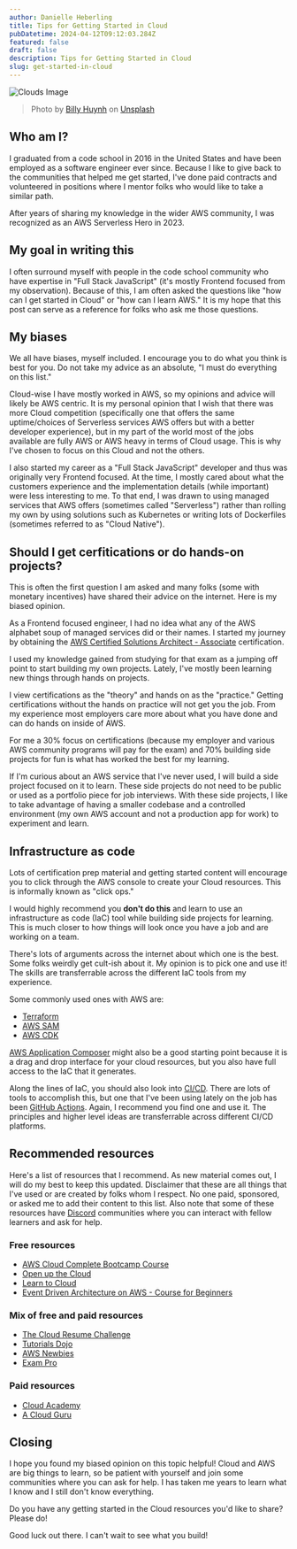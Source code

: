 ```yaml
---
author: Danielle Heberling
title: Tips for Getting Started in Cloud
pubDatetime: 2024-04-12T09:12:03.284Z
featured: false
draft: false
description: Tips for Getting Started in Cloud
slug: get-started-in-cloud
---
```


![Clouds Image](/assets/clouds.jpg)

> Photo by <a href="https://unsplash.com/@billy_huy?utm_content=creditCopyText&utm_medium=referral&utm_source=unsplash">Billy Huynh</a> on <a href="https://unsplash.com/photos/cloudy-sky-at-daytime-v9bnfMCyKbg?utm_content=creditCopyText&utm_medium=referral&utm_source=unsplash">Unsplash</a>

## Who am I?

I graduated from a code school in 2016 in the United States and have been employed as a software engineer ever since. Because I like to give back to the communities that helped me get started, I've done paid contracts and volunteered in positions where I mentor folks who would like to take a similar path.

After years of sharing my knowledge in the wider AWS community, I was recognized as an AWS Serverless Hero in 2023.

## My goal in writing this

I often surround myself with people in the code school community who have expertise in "Full Stack JavaScript" (it's mostly Frontend focused from my observation). Because of this, I am often asked the questions like "how can I get started in Cloud" or "how can I learn AWS." It is my hope that this post can serve as a reference for folks who ask me those questions.

## My biases

We all have biases, myself included. I encourage you to do what you think is best for you. Do not take my advice as an absolute, "I must do everything on this list."

Cloud-wise I have mostly worked in AWS, so my opinions and advice will likely be AWS centric. It is my personal opinion that I wish that there was more Cloud competition (specifically one that offers the same uptime/choices of Serverless services AWS offers but with a better developer experience), but in my part of the world most of the jobs available are fully AWS or AWS heavy in terms of Cloud usage. This is why I've chosen to focus on this Cloud and not the others.

I also started my career as a "Full Stack JavaScript" developer and thus was originally very Frontend focused. At the time, I mostly cared about what the customers experience and the implementation details (while important) were less interesting to me. To that end, I was drawn to using managed services that AWS offers (sometimes called "Serverless") rather than rolling my own by using solutions such as Kubernetes or writing lots of Dockerfiles (sometimes referred to as "Cloud Native").

## Should I get cerfitications or do hands-on projects?

This is often the first question I am asked and many folks (some with monetary incentives) have shared their advice on the internet. Here is my biased opinion.

As a Frontend focused engineer, I had no idea what any of the AWS alphabet soup of managed services did or their names. I started my journey by obtaining the [AWS Certified Solutions Architect - Associate](https://aws.amazon.com/certification/certified-solutions-architect-associate/) certification.

I used my knowledge gained from studying for that exam as a jumping off point to start building my own projects. Lately, I've mostly been learning new things through hands on projects.

I view certifications as the "theory" and hands on as the "practice." Getting certifications without the hands on practice will not get you the job. From my experience most employers care more about what you have done and can do hands on inside of AWS.

For me a 30% focus on certifications (because my employer and various AWS community programs will pay for the exam) and 70% building side projects for fun is what has worked the best for my learning.

If I'm curious about an AWS service that I've never used, I will build a side project focused on it to learn. These side projects do not need to be public or used as a portfolio piece for job interviews. With these side projects, I like to take advantage of having a smaller codebase and a controlled environment (my own AWS account and not a production app for work) to experiment and learn.

## Infrastructure as code

Lots of certification prep material and getting started content will encourage you to click through the AWS console to create your Cloud resources. This is informally known as "click ops."

I would highly recommend you **don't do this** and learn to use an infrastructure as code (IaC) tool while building side projects for learning. This is much closer to how things will look once you have a job and are working on a team.

There's lots of arguments across the internet about which one is the best. Some folks weirdly get cult-ish about it. My opinion is to pick one and use it! The skills are transferrable across the different IaC tools from my experience.

Some commonly used ones with AWS are:

- [Terraform](https://www.terraform.io/)
- [AWS SAM](https://aws.amazon.com/serverless/sam/)
- [AWS CDK](https://aws.amazon.com/cdk/)

[AWS Application Composer](https://aws.amazon.com/application-composer/) might also be a good starting point because it is a drag and drop interface for your cloud resources, but you also have full access to the IaC that it generates.

Along the lines of IaC, you should also look into [CI/CD](https://martinfowler.com/articles/continuousIntegration.html). There are lots of tools to accomplish this, but one that I've been using lately on the job has been [GitHub Actions](https://github.com/features/actions). Again, I recommend you find one and use it. The principles and higher level ideas are transferrable across different CI/CD platforms.

## Recommended resources

Here's a list of resources that I recommend. As new material comes out, I will do my best to keep this updated. Disclaimer that these are all things that I've used or are created by folks whom I respect. No one paid, sponsored, or asked me to add their content to this list. Also note that some of these resources have [Discord](https://discord.com/) communities where you can interact with fellow learners and ask for help.

### Free resources

- [AWS Cloud Complete Bootcamp Course](https://www.youtube.com/watch?v=zA8guDqfv40)
- [Open up the Cloud](https://openupthecloud.com/start-here/)
- [Learn to Cloud](https://learntocloud.guide/)
- [Event Driven Architecture on AWS - Course for Beginners](https://www.youtube.com/watch?v=Zr6fnhvJKlw)

### Mix of free and paid resources

- [The Cloud Resume Challenge](https://cloudresumechallenge.dev/)
- [Tutorials Dojo](https://tutorialsdojo.com/)
- [AWS Newbies](https://awsnewbies.com/)
- [Exam Pro](https://www.exampro.co/)

### Paid resources

- [Cloud Academy](https://cloudacademy.com/)
- [A Cloud Guru](https://www.pluralsight.com/cloud-guru)

## Closing

I hope you found my biased opinion on this topic helpful! Cloud and AWS are big things to learn, so be patient with yourself and join some communities where you can ask for help. I has taken me years to learn what I know and I still don't know everything.

Do you have any getting started in the Cloud resources you'd like to share? Please do!

Good luck out there. I can't wait to see what you build!
